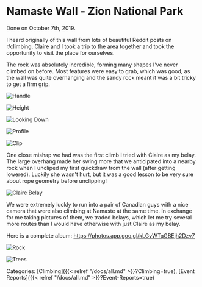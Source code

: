 # Namaste Wall - Zion National Park

Done on October 7th, 2019.

I heard originally of this wall from lots of beautiful Reddit posts on
r/climbing. Claire and I took a trip to the area together and took the
opportunity to visit the place for ourselves.

The rock was absolutely incredible, forming many shapes I've never climbed on
before. Most features were easy to grab, which was good, as the wall was quite
overhanging and the sandy rock meant it was a bit tricky to get a firm grip.

![Handle](/docs/climbing/event-reports/2019-10-07-namaste-wall-zion-pics/handle.jpg)

![Height](/docs/climbing/event-reports/2019-10-07-namaste-wall-zion-pics/height.jpg)

![Looking Down](/docs/climbing/event-reports/2019-10-07-namaste-wall-zion-pics/looking-down.jpg)

![Profile](/docs/climbing/event-reports/2019-10-07-namaste-wall-zion-pics/profile.jpg)

![Clip](/docs/climbing/event-reports/2019-10-07-namaste-wall-zion-pics/silouette-clip.jpg)

One close mishap we had was the first climb I tried with Claire as my belay.
The large overhang made her swing more that we anticipated into a nearby rock
when I uncliped my first quickdraw from the wall (after getting lowered).
Luckily she wasn't hurt, but it was a good lesson to be very sure about rope
geometry before unclipping!

![Claire Belay](/docs/climbing/event-reports/2019-10-07-namaste-wall-zion-pics/claire-belay.jpg)

We were extremely luckly to run into a pair of Canadian guys with a nice camera
that were also climbing at Namaste at the same time. In exchange for me taking
pictures of them, we traded belays, which let me try several more routes than I
would have otherwise with just Claire as my belay.

Here is a complete album: https://photos.app.goo.gl/kLGvWTqGBEjh2Dzv7

![Rock](/docs/climbing/event-reports/2019-10-07-namaste-wall-zion-pics/rock.jpg)

![Trees](/docs/climbing/event-reports/2019-10-07-namaste-wall-zion-pics/trees.jpg)

Categories: [Climbing]({{< relref "/docs/all.md" >}}?Climbing=true), [Event Reports]({{< relref "/docs/all.md" >}}?Event-Reports=true)